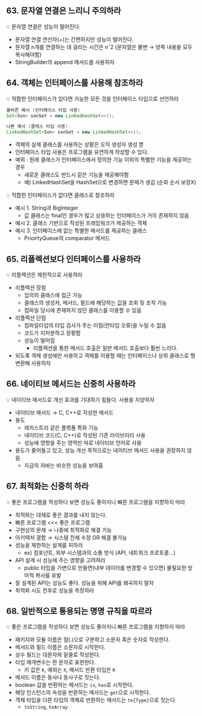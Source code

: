 ## 63. 문자열 연결은 느리니 주의하라

<aside>
💡 문자열 연결은 성능이 떨어진다.

</aside>

- 문자열 연결 연산자(+)는 간편하지만 성능이 떨어진다.
- 문자열 n개를 연결하는 데 걸리는 시간은 nˆ2 (문자열은 불변 → 양쪽 내용을 모두 복사해야함)
- StringBuilder의 append 메서드를 사용하자

## 64. 객체는 인터페이스를 사용해 참조하라

<aside>
💡 적합한 인터페이스가 있다면 가능한 모든 것을 인터페이스 타입으로 선언하라

</aside>

```java
올바른 예시 (인터페이스 타입 사용)
Set<Son> sonSet = new LinkedHashSet<>();

나쁜 예시 (클래스 타입 사용)
LinkedHashSet<Son> sonSet = new LinkedHashSet<>();
```

- 객체의 실제 클래스를 사용하는 상황은 오직 생성자 생성 뿐
- 인터페이스 타입 사용은 프로그램을 유연하게 작성할 수 있다.
- 예외 : 원래 클래스가 인터페이스에서 정의한 기능 이외의 특별한 기능을 제공하는 경우
    - 새로운 클래스도 반드시 같은 기능을 제공해야함
    - 예) LinkedHashSet을 HashSet으로 변경하면 문제가 생김 (순회 순서 보장X)

<aside>
💡 적합한 인터페이스가 없다면 클래스로 참조하라

</aside>

- 예시 1. String과 BigInteger
    - 값 클래스는 final인 경우가 많고 상응하는 인터페이스가 거의 존재하지 않음
- 예시 2. 클래스 기반으로 작성된 프레임워크가 제공하는 객체
- 예시 3. 인터페이스에 없는 특별한 메서드를 제공하는 클래스
    - PrioirtyQueue의 comparator 메서드

## 65. 리플렉션보다 인터페이스를 사용하라

<aside>
💡 리플렉션은 제한적으로 사용하라

</aside>

- 리플렉션 장점
    - 임의의 클래스에 접근 가능
    - 클래스의 생성자, 메서드, 필드에 해당하는 값을 조회 및 조작 가능
    - 컴파일 당시에 존재하지 않던 클래스를 이용할 수 있음
- 리플렉션 단점
    - 컴파일타입의 타입 검사가 주는 이점(런타임 오류)을 누릴 수 없음
    - 코드가 지저분하고 장황함
    - 성능이 떨어짐
        - 리플렉션을 통한 메서드 호출은 일반 메서드 호출보다 훨씬 느리다.
- 되도록 객체 생성에만 사용하고 객체를 이용할 때는 인터페이스나 상위 클래스로 형변환해 사용하자

## 66. 네이티브 메서드는 신중히 사용하라

<aside>
💡 네이티브 메서드로 개선 효과를 기대하기 힘들다. 사용을 지양하자

</aside>

- 네이티브 매서드 → C, C++로 작성한 메서드
- 용도
    - 레지스트리 같은 플랫폼 특화 기능
    - 네이티브 코드(C, C++)로 작성된 기존 라이브러리 사용
    - 성능에 영향을 주는 영역만 따로 네이티브 언어로 사용
- 용도가 줄어들고 있고, 성능 개선 목적으로는 네이티브 메서드 사용을 권장하지 않음
    - 지금의 자바는 비슷한 성능을 보여줌


## 67. 최적화는 신중히 하라

<aside>
💡 좋은 프로그램을 작성하다 보면 성능도 좋아지니 빠른 프로그램을 지향하지 마라

</aside>

- 최적화는 대체로 좋은 결과를 내지 않는다.
- 빠른 프로그램 <<< 좋은 프로그램
- 구현상의 문제 → 나중에 최적화로 해결 가능
- 아키텍처 결함 → 시스템 전체 수정 OR 해결 불가능
- 성능을 제한하는 설계를 피하라
    - ex) 컴포넌트, 외부 시스템과의 소통 방식 (API, 네트워크 프로토콜…)
- API 설계 시 성능에 주는 영향을 고려하라
    - public 타입을 가변으로 만들면(내부 데이터를 변경할 수 있으면) 불필요한 방어적 복사를 유발
- 잘 설계된 API는 성능도 좋다. 성능을 위해 API를 왜곡하지 말자
- 최적화 시도 전후로 성능을 측정하라

## 68. 일반적으로 통용되는 명명 규칙을 따르라

<aside>
💡 좋은 프로그램을 작성하다 보면 성능도 좋아지니 빠른 프로그램을 지향하지 마라

</aside>

- 패키지와 모듈 이름은 점(.)으로 구분하고 소문자 혹은 숫자로 작성한다.
- 메서드와 필드 이름은 소문자로 시작한다.
- 상수 필드는 대문자와 밑줄로 작성한다.
- 타입 매개변수는 한 문자로 표현한다.
    - 키 값은 `K`, 예외는 `X`, 메서드 반환 타입은 `R`
- 메서드 이름은 동사나 동사구로 짓는다.
- boolean 값을 반환하는 메서드는 `is`, `has`로 시작한다.
- 해당 인스턴스의 속성을 반환하는 메서드는 `get`으로 시작한다.
- 객체 타입을 다른 타입의 객체로 반환하는 메서드는 `to{Type}`으로 짓는다.
    - `toString`, `toArray`
